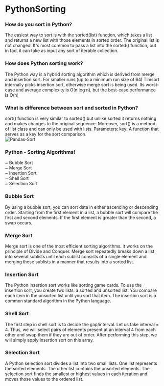 # PythonSorting
### How do you sort in Python?
The easiest way to sort is with the sorted(list) function, which takes a list and returns a new list with those elements in sorted order. The original list is not changed. It's most common to pass a list into the sorted() function, but in fact it can take as input any sort of iterable collection.
### How does Python sorting work?
The Python way is a hybrid sorting algorithm which is derived from merge and insertion sort. For smaller runs (up to a minimum run size of 64) Timsort internally picks insertion sort, otherwise merge sort is being used. Its worst-case and average complexity is O(n log n), but the best-case performance is O(n)
### What is difference between sort and sorted in Python?
sort() function is very similar to sorted() but unlike sorted it returns nothing and makes changes to the original sequence. Moreover, sort() is a method of list class and can only be used with lists. Parameters: key: A function that serves as a key for the sort comparison.<br/>
![Pandas-Sort](https://user-images.githubusercontent.com/65743503/156393753-348dd82d-64cb-4f24-9341-3cf41bd8b043.jpg)
### Python - Sorting Algorithms!
~ Bubble Sort<br/>
~ Merge Sort<br/>
~ Insertion Sort<br/>
~ Shell Sort<br/>
~ Selection Sort<br/>
### Bubble Sort
By using a bubble sort, you can sort data in either ascending or descending order. Starting from the first element in a list, a bubble sort will compare the first and second elements. If the first element is greater than the second, a swap occurs.
### Merge Sort
Merge sort is one of the most efficient sorting algorithms. It works on the principle of Divide and Conquer. Merge sort repeatedly breaks down a list into several sublists until each sublist consists of a single element and merging those sublists in a manner that results into a sorted list.
### Insertion Sort
The Python insertion sort works like sorting game cards. To use the insertion sort, you create two lists: a sorted and unsorted list. You compare each item in the unsorted list until you sort that item. The insertion sort is a common standard algorithm in the Python language.
### Shell Sort
The first step in shell sort is to decide the gap/interval. Let us take interval = 4. Thus, we will select pairs of elements present at an interval 4 from each other and swap them if they are out of order. After performing this step, we will simply apply insertion sort on this array.
### Selection Sort
A Python selection sort divides a list into two small lists. One list represents the sorted elements. The other list contains the unsorted elements. The selection sort finds the smallest or highest values in each iteration and moves those values to the ordered list.
